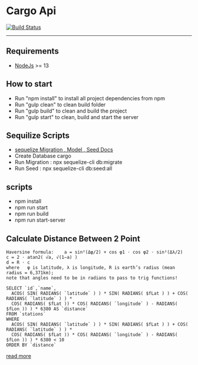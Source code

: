 # Cargo Api

[![Build Status](https://travis-ci.com/MajAhd/cargo_api.svg?branch=master)](https://travis-ci.com/MajAhd/cargo_api)

*** 

## Requirements

- [NodeJs](https://nodejs.org/) >= 13
 
## How to start

- Run "npm install" to install all project dependencies from npm
- Run "gulp clean" to clean build folder
- Run "gulp build" to clean and build the project
- Run "gulp start" to clean, build and start the server

## Sequilize Scripts

- [sequelize Migration , Model , Seed Docs](https://sequelize.org/master/manual/migrations.html)
- Create Database cargo
- Run Migration : npx sequelize-cli db:migrate
- Run Seed : npx sequelize-cli db:seed:all

## scripts

- npm install
- npm run start
- npm run build
- npm run start-server

## Calculate Distance Between 2 Point

````
Haversine formula:    a = sin²(Δφ/2) + cos φ1 ⋅ cos φ2 ⋅ sin²(Δλ/2)
c = 2 ⋅ atan2( √a, √(1−a) )
d = R ⋅ c
where	φ is latitude, λ is longitude, R is earth’s radius (mean radius = 6,371km);
note that angles need to be in radians to pass to trig functions!
````

````
SELECT `id`,`name`,
  ACOS( SIN( RADIANS( `latitude` ) ) * SIN( RADIANS( $fLat ) ) + COS( RADIANS( `latitude` ) ) *
  COS( RADIANS( $fLat )) * COS( RADIANS( `longitude` ) - RADIANS( $fLon )) ) * 6380 AS `distance`
FROM `stations`
WHERE
  ACOS( SIN( RADIANS( `latitude` ) ) * SIN( RADIANS( $fLat ) ) + COS( RADIANS( `latitude` ) ) * 
  COS( RADIANS( $fLat )) * COS( RADIANS( `longitude` ) - RADIANS( $fLon )) ) * 6380 < 10
ORDER BY `distance`
````

[read more](http://www.movable-type.co.uk/scripts/latlong.html)
